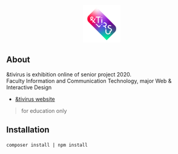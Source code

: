 <p align="center"><a href="https://ict.su.ac.th/func/&tivirus" target="_blank"><img src="public/assets/images/logo.png" height="100"></a></p>

## About

&tivirus is exhibition online of senior project 2020.<br>
Faculty Information and Communication Technology, major Web & Interactive Design

- [&tivirus website](https://ict.su.ac.th/func/&tivirus)

> for education only

## Installation

`composer install | npm install`
